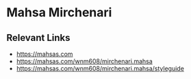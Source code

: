 # Mahsa Mirchenari

## Relevant Links
- https://mahsas.com
- https://mahsas.com/wnm608/mirchenari.mahsa
- https://mahsas.com/wnm608/mirchenari.mahsa/styleguide
